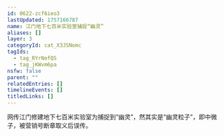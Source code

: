 ```yaml
---
id: 0622-zcf6ieo3
lastUpdated: 1757166787
name: 江门地下七百米实验室捕捉“幽灵”
aliases: []
layer: 3
categoryId: cat_X3JSNomc
tagIds:
  - tag_RYrNofQS
  - tag_jKWvm6pa
nsfw: false
parent: ""
relatedEntries: []
timelineEvents: []
titledLinks: []
---
```


网传江门修建地下七百米实验室为捕捉到“幽灵”，然其实是“幽灵粒子”，即中微子，被营销号断章取义后误传。